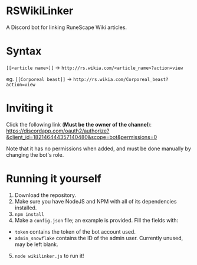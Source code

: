 # RSWikiLinker
A Discord bot for linking RuneScape Wiki articles.

# Syntax
`[[<article name>]]` -> `http://rs.wikia.com/<article_name>?action=view`

eg. `[[Corporeal beast]]` -> `http://rs.wikia.com/Corporeal_beast?action=view`

# Inviting it
Click the following link (**Must be the owner of the channel**): https://discordapp.com/oauth2/authorize?&client_id=182146444357140480&scope=bot&permissions=0

Note that it has no permissions when added, and must be done manually by changing the bot's role.

# Running it yourself
1. Download the repository.
2. Make sure you have NodeJS and NPM with all of its dependencies installed.
3. `npm install`
4. Make a `config.json` file; an example is provided. Fill the fields with:
  * `token` contains the token of the bot account used.
  * `admin_snowflake` contains the ID of the admin user. Currently unused, may be left blank.
5. `node wikilinker.js` to run it!
